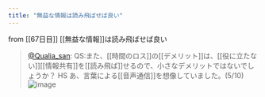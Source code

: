 ```yaml
---
title: "無益な情報は読み飛ばせば良い"
---
```


from [[67日目]]
[[無益な情報]]は読み飛ばせば良い
> [@Qualia_san](https://twitter.com/Qualia_san/status/1615682624542101504?s=20&t=d1P1BFf3fFZnsz3HHIue7A): QS:また、[[時間のロス]]の[[デメリット]]は、[[役に立たない]][[情報共有]]を[[読み飛ば]]せるので、小さなデメリットではないでしょうか？
> HS あ、言葉による[[音声通信]]を想像していました。(5/10)
> ![image](https://pbs.twimg.com/media/FmwOb7cacAE752q.png)

